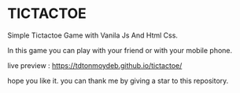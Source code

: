 # TICTACTOE
Simple Tictactoe Game with Vanila Js And Html Css.

In this game you can play with your friend or with your mobile phone. 

live preview : https://tdtonmoydeb.github.io/tictactoe/

hope you like it. you can thank me by giving a star to this repository. 
